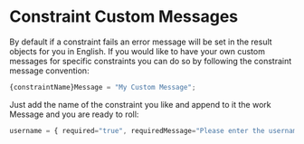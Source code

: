 # Constraint Custom Messages

By default if a constraint fails an error message will be set in the result objects for you in English. If you would like to have your own custom messages for specific constraints you can do so by following the constraint message convention:

```javascript
{constraintName}Message = "My Custom Message";
```

Just add the name of the constraint you like and append to it the work Message and you are ready to roll:

```javascript
username = { required="true", requiredMessage="Please enter the username", size="6-8", sizeMessage="The username must be between 6 to 8 characters" }
```

